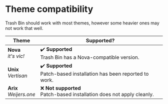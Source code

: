# Theme compatibility

Trash Bin should work with most themes, however some heavier ones may not work that well.

| Theme | Supported? |
| ----- | ---------- |
| **Nova**<br>_it's vic!_ | ✔️ **Supported**<br>Trash Bin has a Nova-compatible version. |
| **Unix**<br>_Vertisan_ | ✔️ **Supported**<br>Patch-based installation has been reported to work. |
| **Arix**<br>_Weijers.one_ | ❌ **Not supported**<br>Patch-based installation does not apply cleanly. |
